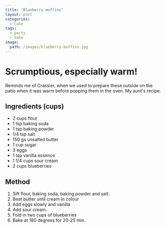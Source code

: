 ```yaml
---
title: "Blueberry muffins"
layout: post
categories:
  - Cake
tags:
  - party
  - bake
image: 
  path: /images/blueberry-muffins.jpg
---
```

# Scrumptious, especially warm! 

Reminds me of Crassier, when we used to prepare these outside on the patio when it was warm before popping them in the oven. My aunt's recipe. 


## Ingredients (cups)

- 2 cups flour
- 1 tsp baking soda
- 1 tsp baking powder
- 1/4 tsp salt
- 150 gs unsalted butter
- 1 cup sugar
- 3 eggs
- 1 tsp vanilla essence
- 1 1/4 cups sour cream
- 2 cups blueberries


## Method

1. Sift flour, baking soda, baking powder and salt. 
2. Beat butter until cream in colour
3. Add eggs slowly and vanilla 
4. Add sour cream.
5. Fold in two cups of blueberries
6. Bake at 180 degrees for 20-25 min.


